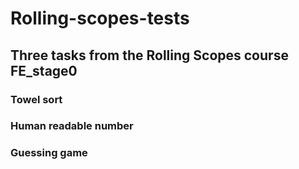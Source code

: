 # Rolling-scopes-tests

## Three tasks from the Rolling Scopes course FE_stage0

### Towel sort
### Human readable number
###  Guessing game
